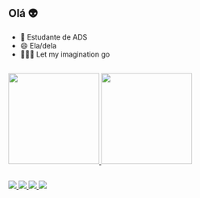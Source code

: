 ## Olá 👽

- 🌱 Estudante de ADS
- 😄 Ela/dela
- 👩🏼‍💻 Let my imagination go
##
<div>
 <a href="https://github.com/iedahirari">
  <img height="180em" src= "https://github-readme-stats.vercel.app/api?username=iedahirari&show_icons=true&theme=dracula&include_all_commits=true&count_private=true"/>
  <img height="180em" width "60em" src= "https://github-readme-stats.vercel.app/api/top-langs/?username=iedahirari&layout=compact&langscount=16&theme=dracula" />
</a>
</div>

##

<div>
 <a href="https://imgur.com/a/hYGyVbJ" target="_blank"><img src="https://img.shields.io/badge/WhatsApp-25D366?style=for-the-badge&logo=whatsapp&logoColor=white" target="_blank"> </a>
 <a href="" target="_blank"> <img src="https://img.shields.io/badge/Telegram-2CA5E0?style=for-the-badge&logo=telegram&logoColor=white" target="_blank"> </a>
 <a href="" target="_blank"> <img src="https://img.shields.io/badge/Gmail-D14836?style=for-the-badge&logo=gmail&logoColor=white" target="_blank"> </a>
   <a href="" target="_blank"> <img src="https://img.shields.io/badge/LinkedIn-0077B5?style=for-the-badge&logo=linkedin&logoColor=white"> </a>
</div>






